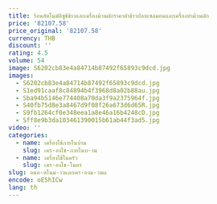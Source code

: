 ```yaml
---
title: ร้อนอัตโนมัติซูชิข้าวและเครื่องม้วนผักราคาต่ําข้าวปลาแซลมอนและเครื่องทําม้วนผัก
price: '82107.58'
price_original: '82107.58'
currency: THB
discount: ''
rating: 4.5
volume: 54
image: S6202cb83e4a84714b87492f65893c9dcd.jpg
images:
  - S6202cb83e4a84714b87492f65893c9dcd.jpg
  - S1ed91caaf8c84894b4f3968d8a02b88au.jpg
  - Sba94b5146e774408a70da3f9a2375964f.jpg
  - S40fb75d8e3a8467d9f08f26a673d6d65R.jpg
  - S9fb1264cf0e348eea1a8e46a16b4248cD.jpg
  - Sff8e9b3da103461390015b61ab44f3ad5.jpg
video: ''
categories:
  - name: เครื่องใช้ภายในบ้าน
    slug: เคร-องใช-ภายในบ-าน
  - name: เครื่องใช้ในครัว
    slug: เคร-องใช-ในคร
slug: อนอ-ตโนม-าวและเคร-องม-วนผ
encode: oE5hICw
lang: th
---
```

  